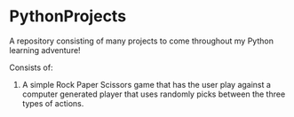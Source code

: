 # PythonProjects
 A repository consisting of many projects to come throughout my Python learning adventure!
 
 Consists of:
 
 1) A simple Rock Paper Scissors game that has the user play against a computer generated player that uses randomly picks between the three types of actions.
